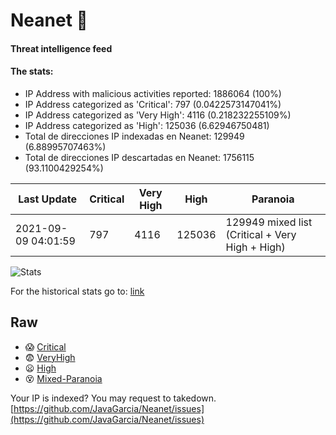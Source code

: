 # Neanet :hocho:
#### Threat intelligence feed
#### The stats:

- IP Address with malicious activities reported: 1886064 (100%)
- IP Address categorized as 'Critical':  797 (0.0422573147041%)
- IP Address categorized as 'Very High':  4116 (0.218232255109%)
- IP Address categorized as 'High':  125036 (6.62946750481)
- Total de direcciones IP indexadas en Neanet:  129949 (6.88995707463%)
- Total de direcciones IP descartadas en Neanet:  1756115 (93.1100429254%)

| Last Update | Critical | Very High | High | Paranoia |
| --- | --- | --- | --- | --- |
| 2021-09-09 04:01:59 | 797 | 4116 | 125036 | 129949 mixed list (Critical + Very High + High)|

![Stats](https://docs.google.com/spreadsheets/d/e/2PACX-1vSnaNMIXVabIpDJjufMlzH7poXnshF3mgd8Is1g9ytUEzVsP5my4Trn8f-xkoLLQ38xpL3HtmUexLo6/pubchart?oid=501124687&format=image)

For the historical stats go to: [link](/stats.csv)
## Raw
- :scream: [Critical](https://raw.githubusercontent.com/JavaGarcia/Neanet/master/blacklists/neanet_critical.txt)
- :fearful: [VeryHigh](https://raw.githubusercontent.com/JavaGarcia/Neanet/master/blacklists/neanet_veryHigh.txtt)
- :frowning: [High](https://raw.githubusercontent.com/JavaGarcia/Neanet/master/blacklists/neanet_high.txt)
- :dizzy_face: [Mixed-Paranoia](https://raw.githubusercontent.com/JavaGarcia/Neanet/master/blacklists/neanet_all.txt)


Your IP is indexed? You may request to takedown. [https://github.com/JavaGarcia/Neanet/issues](https://github.com/JavaGarcia/Neanet/issues)
































































































































































































































































































































































































































































































































































































































































































































































































































































































































































































































































































































































































































































































































































































































































































































































































































































































































































































































































































































































































































































































































































































































































































































































































































































































































































































































































































































































































































































































































































































































































































































































































































































































































































































































































































































































































































































































































































































































































































































































































































































































































































































































































































































































































































































































































































































































































































































































































































































































































































































































































































































































































































































































































































































































































































































































































































































































































































































































































































































































































































































































































































































































































































































































































































































































































































































































































































































































































































































































































































































































































































































































































































































































































































































































































































































































































































































































































































































































































































































































































































































































































































































































































































































































































































































































































































































































































































































































































































